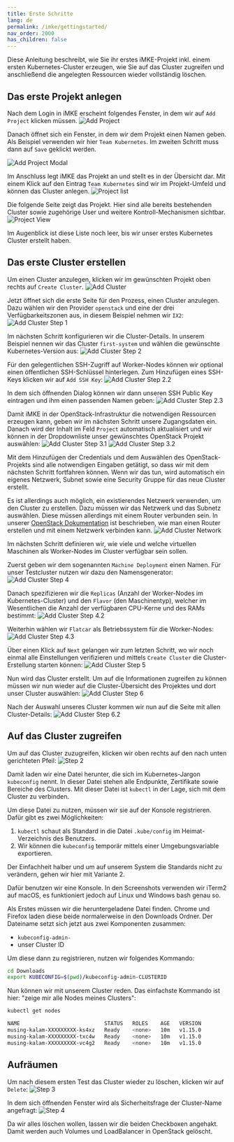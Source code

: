 ```yaml
---
title: Erste Schritte
lang: de
permalink: /imke/gettingstarted/
nav_order: 2000
has_children: false
---
```

<!-- LTeX:  language=de-DE -->

Diese Anleitung beschreibt, wie Sie ihr erstes iMKE-Projekt inkl. einem ersten
Kubernetes-Cluster erzeugen, wie Sie auf das Cluster zugreifen und anschließend
die angelegten Ressourcen wieder vollständig löschen.

## Das erste Projekt anlegen

Nach dem Login in iMKE erscheint folgendes Fenster, in dem wir auf
`Add Project` klicken müssen.
![Add Project](addproject.png)

Danach öffnet sich ein Fenster, in dem wir dem Projekt einen Namen geben.
Als Beispiel verwenden wir hier `Team Kubernetes`.
Im zweiten Schritt muss dann auf `Save` geklickt werden.

![Add Project Modal](addproject_modal.png?resize=600)

Im Anschluss legt iMKE das Projekt an und stellt es in der Übersicht dar.
Mit einem Klick auf den Eintrag `Team Kubernetes` sind wir
im Projekt-Umfeld und können das Cluster anlegen.
![Project list](projectlist.png)

Die folgende Seite zeigt das Projekt. Hier sind alle bereits
bestehenden Cluster sowie zugehörige User und weitere Kontroll-Mechanismen
sichtbar.
![Project View](projectview.png)

Im Augenblick ist diese Liste noch leer, bis wir unser erstes Kubernetes
Cluster erstellt haben.

## Das erste Cluster erstellen

Um einen Cluster anzulegen, klicken wir im gewünschten Projekt oben rechts auf `Create Cluster`.
![Add Cluster](projectview_addcluster.png)

Jetzt öffnet sich die erste Seite für den Prozess, einen Cluster anzulegen.
Dazu wählen wir den Provider `openstack` und eine der drei Verfügbarkeitszonen aus, in diesem Beispiel
nehmen wir `IX2`:
![Add Cluster Step 1](add_step1.png)

Im nächsten Schritt konfigurieren wir die Cluster-Details. In unserem Beispiel nennen wir das Cluster `first-system` und
wählen die gewünschte Kubernetes-Version aus:
![Add Cluster Step 2](add_step2.png)

Für den gelegentlichen SSH-Zugriff auf Worker-Nodes können wir optional einen öffentlichen SSH-Schlüssel hinterlegen.
Zum Hinzufügen eines SSH-Keys klicken wir auf `Add SSH Key`:
![Add Cluster Step 2.2](add_step2_2.png)

In dem sich öffnenden Dialog können wir dann unseren SSH Public Key eintragen
und ihm einen passenden Namen geben:
![Add Cluster Step 2.3](add_step2_3.png)

Damit iMKE in der OpenStack-Infrastruktur die notwendigen Ressourcen erzeugen kann,
geben wir im nächsten Schritt unsere Zugangsdaten ein. Danach wird der Inhalt im Feld `Project`
automatisch aktualisiert und wir können in der Dropdownliste unser gewünschtes OpenStack Projekt
auswählen:
![Add Cluster Step 3.1](add_step3.png)
![Add Cluster Step 3.2](add_step3_2.png)

Mit dem Hinzufügen der Credentials und dem Auswählen des OpenStack-Projekts sind alle
notwendigen Eingaben getätigt, so dass wir mit dem nächsten Schritt fortfahren können. Wenn wir das tun,
wird automatisch ein eigenes Netzwerk, Subnet sowie eine Security Gruppe für das neue Cluster erstellt.

Es ist allerdings auch möglich, ein existierendes Netzwerk verwenden, um den Cluster zu erstellen.
Dazu müssen wir das Netzwerk und das Subnetz auswählen. Diese müssen allerdings mit einem Router verbunden sein.
In unserer [OpenStack Dokumentation](/optimist/guided_tour/step10/) ist beschrieben, wie man einen Router erstellen 
und mit einem Netzwerk verbinden kann.
![Add Cluster Network](create-cluster-network-exist.png)

Im nächsten Schritt definieren wir, wie viele und welche virtuellen Maschinen als Worker-Nodes im Cluster verfügbar
sein sollen.

Zuerst geben wir dem sogenannten `Machine Deployment` einen Namen. Für unser Testcluster nutzen wir dazu den Namensgenerator:
![Add Cluster Step 4](add_step4.png)

Danach spezifizieren wir die `Replicas` (Anzahl der Worker-Nodes im Kubernetes-Cluster) und den `Flavor` (den Maschinentyp), welcher
im Wesentlichen die Anzahl der verfügbaren CPU-Kerne und des RAMs bestimmt:
![Add Cluster Step 4.2](add_step4_2.png)

Weiterhin wählen wir `Flatcar` als Betriebssystem für die Worker-Nodes:
![Add Cluster Step 4.3](add_step4_3.png)

Über einen Klick auf `Next` gelangen wir zum letzten Schritt, wo wir noch einmal alle Einstellungen verifizieren und mittels `Create Cluster`
die Cluster-Erstellung starten können:
![Add Cluster Step 5](add_step5.png)

Nun wird das Cluster erstellt. Um auf die Informationen zugreifen zu können müssen
wir nun wieder auf die Cluster-Übersicht des Projektes und dort unser Cluster auswählen:
![Add Cluster Step 6](add_step6.png)

Nach der Auswahl unseres Cluster kommen wir nun auf die Seite mit allen Cluster-Details:
![Add Cluster Step 6.2](add_step6_2.png)

## Auf das Cluster zugreifen

Um auf das Cluster zuzugreifen, klicken wir oben rechts
auf den nach unten gerichteten Pfeil:
![Step 2](connect_2.png)

Damit laden wir eine Datei herunter, die sich im Kubernetes-Jargon
`kubeconfig` nennt. In dieser Datei stehen alle Endpunkte,
Zertifikate sowie Bereiche des Clusters. Mit dieser Datei ist
`kubectl`  in der Lage, sich mit dem Cluster zu verbinden.

Um diese Datei zu nutzen, müssen wir sie auf der Konsole
registrieren. Dafür gibt es zwei Möglichkeiten:

1. `kubectl` schaut als Standard in die Datei `.kube/config`
    im Heimat-Verzeichnis des Benutzers.
2. Wir können die `kubeconfig` temporär mittels einer Umgebungsvariable
    exportieren.

Der Einfachheit halber und um auf unserem System die Standards
nicht zu verändern, gehen wir hier mit Variante 2.

Dafür benutzen wir eine Konsole. In den Screenshots verwenden
wir iTerm2 auf macOS, es funktioniert jedoch auf Linux und Windows
bash genau so.

Als Erstes müssen wir die heruntergeladene Datei finden.
Chrome und Firefox laden diese beide normalerweise in den Downloads
Ordner. Der Dateiname setzt sich jetzt aus zwei Komponenten zusammen:

* `kubeconfig-admin-`
* unser Cluster ID

Um diese dann zu registrieren, nutzen wir folgendes Kommando:

```bash
cd Downloads
export KUBECONFIG=$(pwd)/kubeconfig-admin-CLUSTERID
```

Nun können wir mit unserem Cluster reden. Das einfachste Kommando ist
hier: "zeige mir alle Nodes meines Clusters":

```bash
kubectl get nodes

NAME                           STATUS   ROLES    AGE   VERSION
musing-kalam-XXXXXXXXX-ks4xz   Ready    <none>   10m   v1.15.0
musing-kalam-XXXXXXXXX-txc4w   Ready    <none>   10m   v1.15.0
musing-kalam-XXXXXXXXX-vc4g2   Ready    <none>   10m   v1.15.0
```

## Aufräumen

Um nach diesem ersten Test das Cluster wieder zu löschen, klicken wir auf `Delete`:
![Step 3](delete_3.png)

In dem sich öffnenden Fenster wird als Sicherheitsfrage
der Cluster-Name angefragt:
![Step 4](delete_4.png)

Da wir alles löschen wollen, lassen wir die beiden Checkboxen
angehakt. Damit werden auch Volumes und LoadBalancer in
OpenStack gelöscht.
